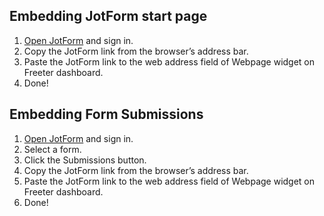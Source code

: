 ## Embedding JotForm start page

1. <a href="{{ curItem.homeUrl|e }}" target="_blank">Open JotForm</a> and sign in.
2. Copy the JotForm link from the browser’s address bar.
3. Paste the JotForm link to the web address field of Webpage widget on Freeter dashboard.
4. Done!

## Embedding Form Submissions

1. <a href="{{ curItem.homeUrl|e }}" target="_blank">Open JotForm</a> and sign in.
2. Select a form.
3. Click the Submissions button.
4. Copy the JotForm link from the browser’s address bar.
5. Paste the JotForm link to the web address field of Webpage widget on Freeter dashboard.
6. Done!

